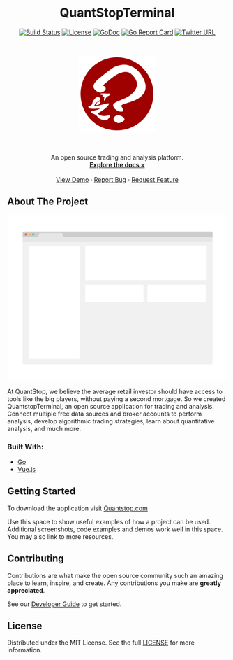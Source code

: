 <h1 align="center">QuantStopTerminal</h1>
<div align="center">

[![Build Status][build-status-img]][build-status-url]
[![License][license-img]][license-url]
[![GoDoc][godoc-img]][godoc-url]
[![Go Report Card][go-report-img]][go-report-url]
[![Twitter URL][twitter-img]][twitter-url]

</div>
<br>
<div align="center">

[![Logo][logo-img]][logo-url]

</div>
<br>
<p align="center">
  An open source trading and analysis platform.
  <br>
  <a href="https://github.com/quantstop/quantstopterminal"><strong>Explore the docs »</strong></a>
  <br>
  <br>
  <a href="https://github.com/quantstop/quantstopterminal">View Demo</a>
  ·
  <a href="https://github.com/QuantStop/QuantStopTerminal/issues/new?assignees=&labels=&template=bug_report.md&title=">Report Bug</a>
  ·
  <a href="https://github.com/QuantStop/QuantStopTerminal/issues/new?assignees=&labels=&template=feature_request.md&title=">Request Feature</a>
</p>

<!-- ABOUT THE PROJECT -->
## About The Project

[![Product Name Screen Shot][product-screenshot]](https://quantstop.com)

At QuantStop, we believe the average retail investor should have access to tools like the big players, 
without paying a second mortgage.
So we created QuantstopTerminal, an open source application for trading and analysis.
Connect multiple free data sources and broker accounts to perform analysis, develop algorithmic trading strategies,
learn about quantitative analysis, and much more.

### Built With:
* [Go](https://go.dev/)
* [Vue.js](https://vuejs.org/)

<!-- GETTING STARTED -->
## Getting Started

To download the application visit [Quantstop.com](https://quantstop.com)
<br>

Use this space to show useful examples of how a project can be used. 
Additional screenshots, code examples and demos work well in this space. You may also link to more resources.


<!-- CONTRIBUTING -->
## Contributing

Contributions are what make the open source community such an amazing place to learn, inspire, and create. 
Any contributions you make are **greatly appreciated**.

See our [Developer Guide](docs/development/Development.md) to get started.



<!-- Eula_en-us.rtf -->
## License

Distributed under the MIT License. See the full [LICENSE](assets/licenses/Eula_en-us.rtf) for more information.





<!-- MARKDOWN LINKS & IMAGES -->
<!-- https://www.markdownguide.org/basic-syntax/#reference-style-links -->


<!-- badges -->
[build-status-url]: https://github.com/quantstop/quantstopterminal/actions/workflows/release.yml/badge.svg?branch=release
[build-status-img]: https://github.com/quantstop/quantstopterminal/actions/workflows/release.yml/badge.svg?branch=release
[license-url]: https://github.com/quantstop/quantstopterminal/blob/release/LICENSE
[license-img]: https://img.shields.io/badge/License-MIT-orange.svg?style=flat-round
[godoc-url]: https://godoc.org/github.com/quantstop/quantstopterminal
[godoc-img]: https://godoc.org/github.com/quantstop/quantstopterminal?status.svg
[go-report-url]: https://goreportcard.com/report/github.com/quantstop/quantstopterminal
[go-report-img]: https://goreportcard.com/badge/github.com/quantstop/quantstopterminal
[twitter-url]: https://twitter.com/quantstop
[twitter-img]: https://img.shields.io/badge/twitter-@QuantStop-wnZunKusqrz0QZNxE4Ag?logo=twitter&style=flat

[logo-img]: assets/images/qst.png
[logo-url]: https://quantstop.com
[product-screenshot]: web/src/assets/screenshot.png
